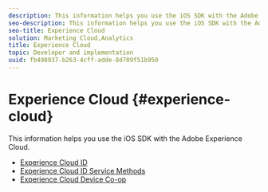 ```yaml
---
description: This information helps you use the iOS SDK with the Adobe Experience Cloud.
seo-description: This information helps you use the iOS SDK with the Adobe Experience Cloud.
seo-title: Experience Cloud
solution: Marketing Cloud,Analytics
title: Experience Cloud
topic: Developer and implementation
uuid: fb498937-b263-4cff-adde-8d709f51b950
---
```


# Experience Cloud {#experience-cloud}

This information helps you use the iOS SDK with the Adobe Experience Cloud.

* [Experience Cloud ID](/help/ios/marketing-cloud/mcvid.md)
* [Experience Cloud ID Service Methods](/help/ios/marketing-cloud/mc-methods.md)
* [Experience Cloud Device Co-op](/help/ios/marketing-cloud/t-mob-mc-device-coop-ios-.md)